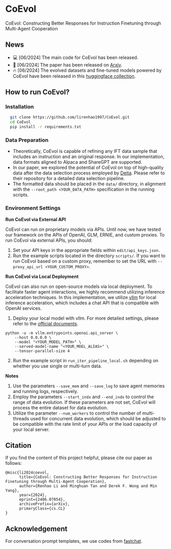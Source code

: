 # CoEvol
CoEvol: Constructing Better Responses for Instruction Finetuning through Multi-Agent Cooperation
## News
- 💻 [06/2024] The main code for CoEvol has been released.
- 📰 [06/2024] The paper has been released on [Arxiv](https://arxiv.org/abs/2406.07054).
- 🔥 [06/2024] The evolved datasets and fine-tuned models powered by CoEvol have been released in this [huggingface collection](https://huggingface.co/collections/CAS-SIAT-ConsistencyAI/coevol-66683b34d45cc54b889c532d).

## How to run CoEvol?
### Installation
```bash
  git clone https://github.com/lirenhao1997/CoEvol.git
  cd CoEvol
  pip install -r requirements.txt
```

### Data Preparation
- Theoretically, CoEvol is capable of refining any IFT data sample that includes an instruction and an original response.
In our implementation, data formats aligned to Alpaca and ShareGPT are supported.
- In our paper, we explored the potential of CoEvol on top of high-quality data after the data selection process employed by [Deita](https://github.com/hkust-nlp/deita). Please refer to their repository for a detailed data selection pipeline.
- The formatted data should be placed in the ```data/``` directory, in alignment with the ```--root_path <YOUR_DATA_PATH>``` specification in the running scripts.

### Environment Settings

**Run CoEvol via External API**

CoEvol can run on proprietary models via APIs. Until now, we have tested our framework on the APIs of OpenAI, GLM, ERNIE, and custom proxies. To run CoEvol via external APIs, you should:
1. Set your API keys in the appropriate fields within ```edit/api_keys.json```.
2. Run the example scripts located in the directory ```scripts/```. If you want to run CoEvol based on a custom proxy, remember to set the URL with ```--proxy_api_url <YOUR_CUSTOM_PROXY>```.

**Run CoEvol via Local Deployment**

CoEvol can also run on open-source models via local deployment. To facilitate faster agent interactions, we highly recommend utilizing inference acceleration techniques. In this implementation, we utilize [vllm](https://github.com/vllm-project/vllm) for local inference acceleration, which includes a chat API that is compatible with OpenAI services.
1. Deploy your local model with vllm. For more detailed settings, please refer to the [official documents](https://docs.vllm.ai/en/stable/serving/openai_compatible_server.html).
```
python -u -m vllm.entrypoints.openai.api_server \
    --host 0.0.0.0 \
    --model "<YOUR_MODEL_PATH>" \
	--served-model-name "<YOUR_MOEL_ALIAS>" \
    --tensor-parallel-size 4
```
2. Run the example script in ```run_iter_pipeline_local.sh``` depending on whether you use single or multi-turn data.

**Notes**
1. Use the parameters ```--save_mem``` and ```--save_log``` to save agent memories and running logs, respectively.
2. Employ the parameters ```--start_indx``` and ```--end_indx``` to control the range of data evolution. If these parameters are not set, CoEvol will process the entire dataset for data evolution.
3. Utilize the parameter ```--num_workers``` to control the number of multi-threads used for concurrent data evolution, which should be adjusted to be compatible with the rate limit of your APIs or the load capacity of your local server.

## Citation
If you find the content of this project helpful, please cite our paper as follows:

```
@misc{li2024coevol,
      title={CoEvol: Constructing Better Responses for Instruction Finetuning through Multi-Agent Cooperation}, 
      author={Renhao Li and Minghuan Tan and Derek F. Wong and Min Yang},
      year={2024},
      eprint={2406.07054},
      archivePrefix={arXiv},
      primaryClass={cs.CL}
}
```

## Acknowledgement
For conversation prompt templates, we use codes from [fastchat](https://github.com/lm-sys/FastChat).
